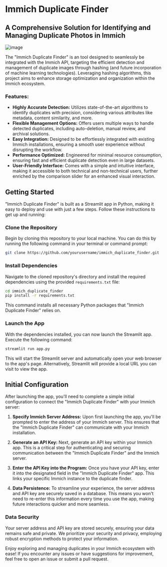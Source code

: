 # Immich Duplicate Finder

## A Comprehensive Solution for Identifying and Managing Duplicate Photos in Immich

![image](https://github.com/vale46n1/immich_duplicate_finder/assets/36825789/dcb00a2f-947b-4855-bc77-cd6d8dd50537)

The "Immich Duplicate Finder" is an tool designed to seamlessly be integrated with the Immich API, targeting the efficient detection and management of duplicate images through hashing (and future incorporation of machine learning technologies). Leveraging hashing algorithms, this project aims to enhance storage optimization and organization within the Immich ecosystem.

### Features:

- **Highly Accurate Detection:** Utilizes state-of-the-art algorithms to identify duplicates with precision, considering various attributes like metadata, content similarity, and more.
- **Flexible Management Options:** Offers users multiple ways to handle detected duplicates, including auto-deletion, manual review, and archival solutions.
- **Easy Integration:** Designed to be effortlessly integrated with existing Immich installations, ensuring a smooth user experience without disrupting the workflow.
- **Performance Optimized:** Engineered for minimal resource consumption, ensuring fast and efficient duplicate detection even in large datasets.
- **User-Friendly Interface:** Comes with a simple and intuitive interface, making it accessible to both technical and non-technical users, further enriched by the comparison slider for an enhanced visual interaction.

## Getting Started

"Immich Duplicate Finder" is built as a Streamlit app in Python, making it easy to deploy and use with just a few steps. Follow these instructions to get up and running:

### Clone the Repository

Begin by cloning this repository to your local machine. You can do this by running the following command in your terminal or command prompt:

```bash
git clone https://github.com/yourusername/immich_duplicate_finder.git
```

### Install Dependencies

Navigate to the cloned repository's directory and install the required dependencies using the provided `requirements.txt` file:

```bash
cd immich_duplicate_finder
pip install -r requirements.txt
```
This command installs all necessary Python packages that "Immich Duplicate Finder" relies on.

### Launch the App
With the dependencies installed, you can now launch the Streamlit app. Execute the following command:
```bash
streamlit run app.py
```
This will start the Streamlit server and automatically open your web browser to the app's page. Alternatively, Streamlit will provide a local URL you can visit to view the app.

## Initial Configuration

After launching the app, you'll need to complete a simple initial configuration to connect the "Immich Duplicate Finder" with your Immich server:

1. **Specify Immich Server Address:** Upon first launching the app, you'll be prompted to enter the address of your Immich server. This ensures that the "Immich Duplicate Finder" can communicate with your Immich installation.

2. **Generate an API Key:** Next, generate an API key within your Immich app. This is a critical step for authenticating and securing communication between the "Immich Duplicate Finder" and the Immich server.

3. **Enter the API Key into the Program:** Once you have your API key, enter it into the designated field in the "Immich Duplicate Finder" app. This links your specific Immich instance to the duplicate finder.

4. **Data Persistence:** To streamline your experience, the server address and API key are securely saved in a database. This means you won't need to re-enter this information every time you use the app, making future interactions quicker and more seamless.

### Data Security

Your server address and API key are stored securely, ensuring your data remains safe and private. We prioritize your security and privacy, employing robust encryption methods to protect your information.

Enjoy exploring and managing duplicates in your Immich ecosystem with ease! If you encounter any issues or have suggestions for improvement, feel free to open an issue or submit a pull request.
